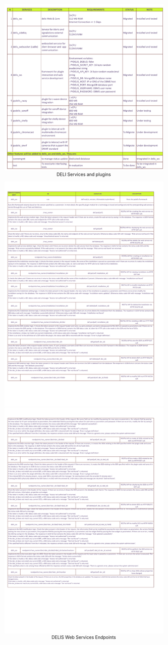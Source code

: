 <p align="center">
    <img src="https://github.com/vemarsas/FLUIDOMOS/blob/main/resources/DELIS_Services_And_Plugins.png"><br>
   DELI Services and plugins
<p>

<p align="center">
    <img src="https://github.com/vemarsas/FLUIDOMOS/blob/main/resources/DELIS_WS_API-1.png">
    <img src="https://github.com/vemarsas/FLUIDOMOS/blob/main/resources/DELIS_WS_API-2.png"><br>
    DELIS Web Services Endpoints
<p>
